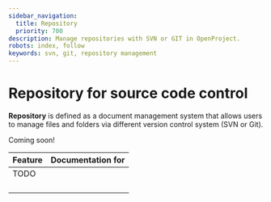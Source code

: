 ```yaml
---
sidebar_navigation:
  title: Repository
  priority: 700
description: Manage repositories with SVN or GIT in OpenProject.
robots: index, follow
keywords: svn, git, repository management
---
```

# Repository for source code control

**Repository** is defined as a document management system that allows users to manage files and folders via different version control system (SVN or Git).

Coming soon!

| Feature                                                      | Documentation for |
| ------------------------------------------------------------ | ----------------- |
| TODO |                   |
|                                                              |                   |
|                                                              |                   |
|                                                              |                   |
|                                                              |                   |

